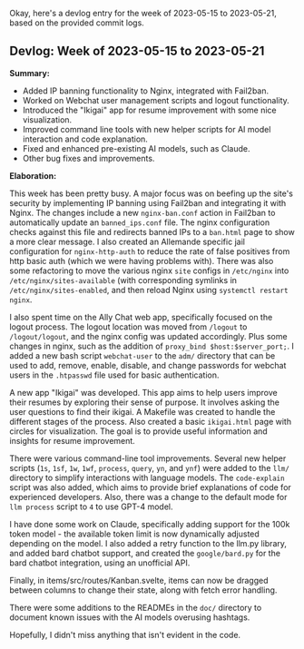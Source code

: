 Okay, here's a devlog entry for the week of 2023-05-15 to 2023-05-21, based on the provided commit logs.

## Devlog: Week of 2023-05-15 to 2023-05-21

**Summary:**

*   Added IP banning functionality to Nginx, integrated with Fail2ban.
*   Worked on Webchat user management scripts and logout functionality.
*   Introduced the "Ikigai" app for resume improvement with some nice visualization.
*   Improved command line tools with new helper scripts for AI model interaction and code explanation.
*   Fixed and enhanced pre-existing AI models, such as Claude.
*   Other bug fixes and improvements.

**Elaboration:**

This week has been pretty busy. A major focus was on beefing up the site's security by implementing IP banning using Fail2ban and integrating it with Nginx. The changes include a new `nginx-ban.conf` action in Fail2ban to automatically update an `banned_ips.conf` file. The nginx configuration checks against this file and redirects banned IPs to a `ban.html` page to show a more clear message. I also created an Allemande specific jail configuration for `nginx-http-auth` to reduce the rate of false positives from http basic auth (which we were having problems with). There was also some refactoring to move the various nginx `site` configs in `/etc/nginx` into `/etc/nginx/sites-available` (with corresponding symlinks in `/etc/nginx/sites-enabled`, and then reload Nginx using `systemctl restart nginx`.

I also spent time on the Ally Chat web app, specifically focused on the logout process. The logout location was moved from `/logout` to `/logout/logout`, and the nginx config was updated accordingly. Plus some changes in nginx, such as the addition of `proxy_bind $host:$server_port;`. I added a new bash script `webchat-user` to the `adm/` directory that can be used to add, remove, enable, disable, and change passwords for webchat users in the `.htpasswd` file used for basic authentication.

A new app "Ikigai" was developed. This app aims to help users improve their resumes by exploring their sense of purpose. It involves asking the user questions to find their ikigai. A Makefile was created to handle the different stages of the process. Also created a basic `ikigai.html` page with circles for visualization. The goal is to provide useful information and insights for resume improvement.

There were various command-line tool improvements. Several new helper scripts (`1s`, `1sf`, `1w`, `1wf`, `process`, `query`, `yn`, and `ynf`) were added to the `llm/` directory to simplify interactions with language models. The `code-explain` script was also added, which aims to provide brief explanations of code for experienced developers. Also, there was a change to the default mode for `llm process` script to `4` to use GPT-4 model.

I have done some work on Claude, specifically adding support for the 100k token model - the available token limit is now dynamically adjusted depending on the model. I also added a retry function to the llm.py library, and added bard chatbot support, and created the `google/bard.py` for the bard chatbot integration, using an unofficial API.

Finally, in items/src/routes/Kanban.svelte, items can now be dragged between columns to change their state, along with fetch error handling.

There were some additions to the READMEs in the `doc/` directory to document known issues with the AI models overusing hashtags.

Hopefully, I didn't miss anything that isn't evident in the code.
